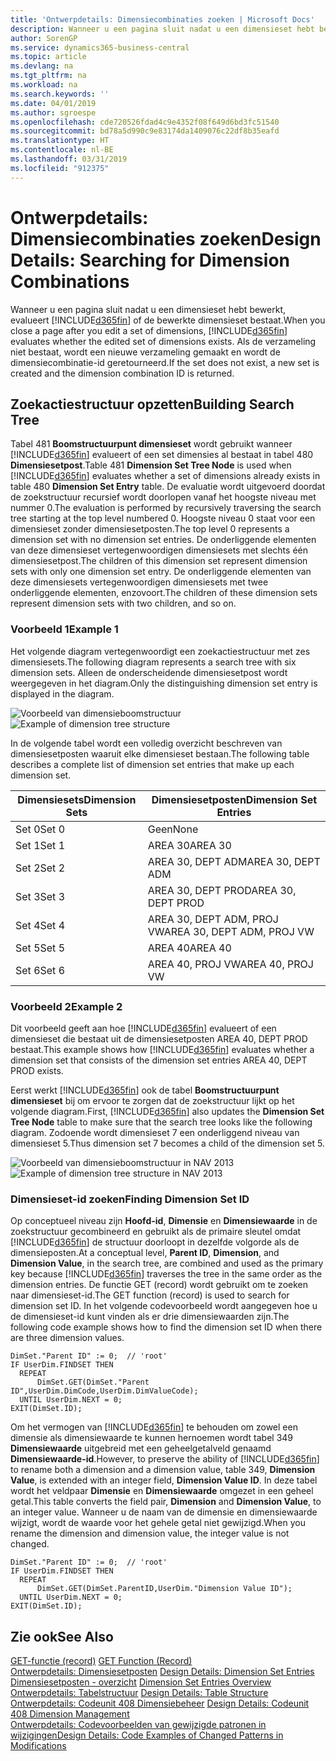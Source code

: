 ```yaml
---
title: 'Ontwerpdetails: Dimensiecombinaties zoeken | Microsoft Docs'
description: Wanneer u een pagina sluit nadat u een dimensieset hebt bewerkt, evalueert Business Central of de bewerkte dimensieset bestaat. Als de verzameling niet bestaat, wordt een nieuwe verzameling gemaakt en wordt de dimensiecombinatie-id geretourneerd.
author: SorenGP
ms.service: dynamics365-business-central
ms.topic: article
ms.devlang: na
ms.tgt_pltfrm: na
ms.workload: na
ms.search.keywords: ''
ms.date: 04/01/2019
ms.author: sgroespe
ms.openlocfilehash: cde720526fdad4c9e4352f08f649d6bd3fc51540
ms.sourcegitcommit: bd78a5d990c9e83174da1409076c22df8b35eafd
ms.translationtype: HT
ms.contentlocale: nl-BE
ms.lasthandoff: 03/31/2019
ms.locfileid: "912375"
---
```

# <a name="design-details-searching-for-dimension-combinations"></a><span data-ttu-id="83a9f-104">Ontwerpdetails: Dimensiecombinaties zoeken</span><span class="sxs-lookup"><span data-stu-id="83a9f-104">Design Details: Searching for Dimension Combinations</span></span>
<span data-ttu-id="83a9f-105">Wanneer u een pagina sluit nadat u een dimensieset hebt bewerkt, evalueert [!INCLUDE[d365fin](includes/d365fin_md.md)] of de bewerkte dimensieset bestaat.</span><span class="sxs-lookup"><span data-stu-id="83a9f-105">When you close a page after you edit a set of dimensions, [!INCLUDE[d365fin](includes/d365fin_md.md)] evaluates whether the edited set of dimensions exists.</span></span> <span data-ttu-id="83a9f-106">Als de verzameling niet bestaat, wordt een nieuwe verzameling gemaakt en wordt de dimensiecombinatie-id geretourneerd.</span><span class="sxs-lookup"><span data-stu-id="83a9f-106">If the set does not exist, a new set is created and the dimension combination ID is returned.</span></span>  

## <a name="building-search-tree"></a><span data-ttu-id="83a9f-107">Zoekactiestructuur opzetten</span><span class="sxs-lookup"><span data-stu-id="83a9f-107">Building Search Tree</span></span>  
 <span data-ttu-id="83a9f-108">Tabel 481 **Boomstructuurpunt dimensieset** wordt gebruikt wanneer [!INCLUDE[d365fin](includes/d365fin_md.md)] evalueert of een set dimensies al bestaat in tabel 480 **Dimensiesetpost**.</span><span class="sxs-lookup"><span data-stu-id="83a9f-108">Table 481 **Dimension Set Tree Node** is used when [!INCLUDE[d365fin](includes/d365fin_md.md)] evaluates whether a set of dimensions already exists in table 480 **Dimension Set Entry** table.</span></span> <span data-ttu-id="83a9f-109">De evaluatie wordt uitgevoerd doordat de zoekstructuur recursief wordt doorlopen vanaf het hoogste niveau met nummer 0.</span><span class="sxs-lookup"><span data-stu-id="83a9f-109">The evaluation is performed by recursively traversing the search tree starting at the top level numbered 0.</span></span> <span data-ttu-id="83a9f-110">Hoogste niveau 0 staat voor een dimensieset zonder dimensiesetposten.</span><span class="sxs-lookup"><span data-stu-id="83a9f-110">The top level 0 represents a dimension set with no dimension set entries.</span></span> <span data-ttu-id="83a9f-111">De onderliggende elementen van deze dimensieset vertegenwoordigen dimensiesets met slechts één dimensiesetpost.</span><span class="sxs-lookup"><span data-stu-id="83a9f-111">The children of this dimension set represent dimension sets with only one dimension set entry.</span></span> <span data-ttu-id="83a9f-112">De onderliggende elementen van deze dimensiesets vertegenwoordigen dimensiesets met twee onderliggende elementen, enzovoort.</span><span class="sxs-lookup"><span data-stu-id="83a9f-112">The children of these dimension sets represent dimension sets with two children, and so on.</span></span>  

### <a name="example-1"></a><span data-ttu-id="83a9f-113">Voorbeeld 1</span><span class="sxs-lookup"><span data-stu-id="83a9f-113">Example 1</span></span>  
 <span data-ttu-id="83a9f-114">Het volgende diagram vertegenwoordigt een zoekactiestructuur met zes dimensiesets.</span><span class="sxs-lookup"><span data-stu-id="83a9f-114">The following diagram represents a search tree with six dimension sets.</span></span> <span data-ttu-id="83a9f-115">Alleen de onderscheidende dimensiesetpost wordt weergegeven in het diagram.</span><span class="sxs-lookup"><span data-stu-id="83a9f-115">Only the distinguishing dimension set entry is displayed in the diagram.</span></span>  

 <span data-ttu-id="83a9f-116">![Voorbeeld van dimensieboomstructuur](media/nav2013_dimension_tree.png "Voorbeeld van dimensieboomstructuur")</span><span class="sxs-lookup"><span data-stu-id="83a9f-116">![Example of dimension tree structure](media/nav2013_dimension_tree.png "Example of dimension tree structure")</span></span>  

 <span data-ttu-id="83a9f-117">In de volgende tabel wordt een volledig overzicht beschreven van dimensiesetposten waaruit elke dimensieset bestaan.</span><span class="sxs-lookup"><span data-stu-id="83a9f-117">The following table describes a complete list of dimension set entries that make up each dimension set.</span></span>  

|<span data-ttu-id="83a9f-118">Dimensiesets</span><span class="sxs-lookup"><span data-stu-id="83a9f-118">Dimension Sets</span></span>|<span data-ttu-id="83a9f-119">Dimensiesetposten</span><span class="sxs-lookup"><span data-stu-id="83a9f-119">Dimension Set Entries</span></span>|  
|--------------------|---------------------------|  
|<span data-ttu-id="83a9f-120">Set 0</span><span class="sxs-lookup"><span data-stu-id="83a9f-120">Set 0</span></span>|<span data-ttu-id="83a9f-121">Geen</span><span class="sxs-lookup"><span data-stu-id="83a9f-121">None</span></span>|  
|<span data-ttu-id="83a9f-122">Set 1</span><span class="sxs-lookup"><span data-stu-id="83a9f-122">Set 1</span></span>|<span data-ttu-id="83a9f-123">AREA 30</span><span class="sxs-lookup"><span data-stu-id="83a9f-123">AREA 30</span></span>|  
|<span data-ttu-id="83a9f-124">Set 2</span><span class="sxs-lookup"><span data-stu-id="83a9f-124">Set 2</span></span>|<span data-ttu-id="83a9f-125">AREA 30, DEPT ADM</span><span class="sxs-lookup"><span data-stu-id="83a9f-125">AREA 30, DEPT ADM</span></span>|  
|<span data-ttu-id="83a9f-126">Set 3</span><span class="sxs-lookup"><span data-stu-id="83a9f-126">Set 3</span></span>|<span data-ttu-id="83a9f-127">AREA 30, DEPT PROD</span><span class="sxs-lookup"><span data-stu-id="83a9f-127">AREA 30, DEPT PROD</span></span>|  
|<span data-ttu-id="83a9f-128">Set 4</span><span class="sxs-lookup"><span data-stu-id="83a9f-128">Set 4</span></span>|<span data-ttu-id="83a9f-129">AREA 30, DEPT ADM, PROJ VW</span><span class="sxs-lookup"><span data-stu-id="83a9f-129">AREA 30, DEPT ADM, PROJ VW</span></span>|  
|<span data-ttu-id="83a9f-130">Set 5</span><span class="sxs-lookup"><span data-stu-id="83a9f-130">Set 5</span></span>|<span data-ttu-id="83a9f-131">AREA 40</span><span class="sxs-lookup"><span data-stu-id="83a9f-131">AREA 40</span></span>|  
|<span data-ttu-id="83a9f-132">Set 6</span><span class="sxs-lookup"><span data-stu-id="83a9f-132">Set 6</span></span>|<span data-ttu-id="83a9f-133">AREA 40, PROJ VW</span><span class="sxs-lookup"><span data-stu-id="83a9f-133">AREA 40, PROJ VW</span></span>|  

### <a name="example-2"></a><span data-ttu-id="83a9f-134">Voorbeeld 2</span><span class="sxs-lookup"><span data-stu-id="83a9f-134">Example 2</span></span>  
 <span data-ttu-id="83a9f-135">Dit voorbeeld geeft aan hoe [!INCLUDE[d365fin](includes/d365fin_md.md)] evalueert of een dimensieset die bestaat uit de dimensiesetposten AREA 40, DEPT PROD bestaat.</span><span class="sxs-lookup"><span data-stu-id="83a9f-135">This example shows how [!INCLUDE[d365fin](includes/d365fin_md.md)] evaluates whether a dimension set that consists of the dimension set entries AREA 40, DEPT PROD exists.</span></span>  

 <span data-ttu-id="83a9f-136">Eerst werkt [!INCLUDE[d365fin](includes/d365fin_md.md)] ook de tabel **Boomstructuurpunt dimensieset** bij om ervoor te zorgen dat de zoekstructuur lijkt op het volgende diagram.</span><span class="sxs-lookup"><span data-stu-id="83a9f-136">First, [!INCLUDE[d365fin](includes/d365fin_md.md)] also updates the **Dimension Set Tree Node** table to make sure that the search tree looks like the following diagram.</span></span> <span data-ttu-id="83a9f-137">Zodoende wordt dimensieset 7 een onderliggend niveau van dimensieset 5.</span><span class="sxs-lookup"><span data-stu-id="83a9f-137">Thus dimension set 7 becomes a child of the dimension set 5.</span></span>  

 <span data-ttu-id="83a9f-138">![Voorbeeld van dimensieboomstructuur in NAV 2013](media/nav2013_dimension_tree_example2.png "Voorbeeld van dimensieboomstructuur in NAV 2013")</span><span class="sxs-lookup"><span data-stu-id="83a9f-138">![Example of dimension tree structure in NAV 2013](media/nav2013_dimension_tree_example2.png "Example of dimension tree structure in NAV 2013")</span></span>  

### <a name="finding-dimension-set-id"></a><span data-ttu-id="83a9f-139">Dimensieset-id zoeken</span><span class="sxs-lookup"><span data-stu-id="83a9f-139">Finding Dimension Set ID</span></span>  
 <span data-ttu-id="83a9f-140">Op conceptueel niveau zijn **Hoofd-id**, **Dimensie** en **Dimensiewaarde** in de zoekstructuur gecombineerd en gebruikt als de primaire sleutel omdat [!INCLUDE[d365fin](includes/d365fin_md.md)] de structuur doorloopt in dezelfde volgorde als de dimensieposten.</span><span class="sxs-lookup"><span data-stu-id="83a9f-140">At a conceptual level, **Parent ID**, **Dimension**, and **Dimension Value**, in the search tree, are combined and used as the primary key because [!INCLUDE[d365fin](includes/d365fin_md.md)] traverses the tree in the same order as the dimension entries.</span></span> <span data-ttu-id="83a9f-141">De functie GET (record) wordt gebruikt om te zoeken naar dimensieset-id.</span><span class="sxs-lookup"><span data-stu-id="83a9f-141">The GET function (record) is used to search for dimension set ID.</span></span> <span data-ttu-id="83a9f-142">In het volgende codevoorbeeld wordt aangegeven hoe u de dimensieset-id kunt vinden als er drie dimensiewaarden zijn.</span><span class="sxs-lookup"><span data-stu-id="83a9f-142">The following code example shows how to find the dimension set ID when there are three dimension values.</span></span>  

```  
DimSet."Parent ID" := 0;  // 'root'  
IF UserDim.FINDSET THEN  
  REPEAT  
      DimSet.GET(DimSet."Parent ID",UserDim.DimCode,UserDim.DimValueCode);  
  UNTIL UserDim.NEXT = 0;  
EXIT(DimSet.ID);  

```  

<span data-ttu-id="83a9f-143">Om het vermogen van [!INCLUDE[d365fin](includes/d365fin_md.md)] te behouden om zowel een dimensie als dimensiewaarde te kunnen hernoemen wordt tabel 349 **Dimensiewaarde** uitgebreid met een geheelgetalveld genaamd **Dimensiewaarde-id**.</span><span class="sxs-lookup"><span data-stu-id="83a9f-143">However, to preserve the ability of [!INCLUDE[d365fin](includes/d365fin_md.md)] to rename both a dimension and a dimension value, table 349, **Dimension Value**, is extended with an integer field, **Dimension Value ID**.</span></span> <span data-ttu-id="83a9f-144">In deze tabel wordt het veldpaar **Dimensie** en **Dimensiewaarde** omgezet in een geheel getal.</span><span class="sxs-lookup"><span data-stu-id="83a9f-144">This table converts the field pair, **Dimension** and **Dimension Value**, to an integer value.</span></span> <span data-ttu-id="83a9f-145">Wanneer u de naam van de dimensie en dimensiewaarde wijzigt, wordt de waarde voor het gehele getal niet gewijzigd.</span><span class="sxs-lookup"><span data-stu-id="83a9f-145">When you rename the dimension and dimension value, the integer value is not changed.</span></span>  

```  
DimSet."Parent ID" := 0;  // 'root'  
IF UserDim.FINDSET THEN  
  REPEAT  
      DimSet.GET(DimSet.ParentID,UserDim."Dimension Value ID");  
  UNTIL UserDim.NEXT = 0;  
EXIT(DimSet.ID);  

```  

## <a name="see-also"></a><span data-ttu-id="83a9f-146">Zie ook</span><span class="sxs-lookup"><span data-stu-id="83a9f-146">See Also</span></span>  
 <span data-ttu-id="83a9f-147">[GET-functie (record)](/dynamics-nav/GET-Function--Record-)  </span><span class="sxs-lookup"><span data-stu-id="83a9f-147">[GET Function (Record)](/dynamics-nav/GET-Function--Record-)  </span></span>  
 <span data-ttu-id="83a9f-148">[Ontwerpdetails: Dimensiesetposten](design-details-dimension-set-entries.md) </span><span class="sxs-lookup"><span data-stu-id="83a9f-148">[Design Details: Dimension Set Entries](design-details-dimension-set-entries.md) </span></span>  
 <span data-ttu-id="83a9f-149">[Dimensiesetposten - overzicht](design-details-dimension-set-entries-overview.md) </span><span class="sxs-lookup"><span data-stu-id="83a9f-149">[Dimension Set Entries Overview](design-details-dimension-set-entries-overview.md) </span></span>  
 <span data-ttu-id="83a9f-150">[Ontwerpdetails: Tabelstructuur](design-details-table-structure.md) </span><span class="sxs-lookup"><span data-stu-id="83a9f-150">[Design Details: Table Structure](design-details-table-structure.md) </span></span>  
 <span data-ttu-id="83a9f-151">[Ontwerpdetails: Codeunit 408 Dimensiebeheer](design-details-codeunit-408-dimension-management.md) </span><span class="sxs-lookup"><span data-stu-id="83a9f-151">[Design Details: Codeunit 408 Dimension Management](design-details-codeunit-408-dimension-management.md) </span></span>  
 [<span data-ttu-id="83a9f-152">Ontwerpdetails: Codevoorbeelden van gewijzigde patronen in wijzigingen</span><span class="sxs-lookup"><span data-stu-id="83a9f-152">Design Details: Code Examples of Changed Patterns in Modifications</span></span>](design-details-code-examples-of-changed-patterns-in-modifications.md)
